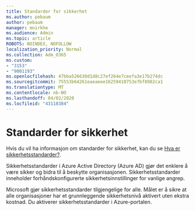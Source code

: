 ```yaml
---
title: Standarder for sikkerhet
ms.author: pebaum
author: pebaum
manager: mnirkhe
ms.audience: Admin
ms.topic: article
ROBOTS: NOINDEX, NOFOLLOW
localization_priority: Normal
ms.collection: Adm_O365
ms.custom:
- "3153"
- "9001193"
ms.openlocfilehash: 47bba526630d1d8c27ef264e7ceefa3e17b274dc
ms.sourcegitcommit: 75553b64261eaeaeee16259410753e7bf8982ca1
ms.translationtype: MT
ms.contentlocale: nb-NO
ms.lasthandoff: 04/02/2020
ms.locfileid: "43118384"
---
```

# <a name="security-defaults"></a>Standarder for sikkerhet

Hvis du vil ha informasjon om standarder for sikkerhet, kan du se [Hva er sikkerhetsstandarder?](https://docs.microsoft.com/azure/active-directory/conditional-access/concept-conditional-access-security-defaults).

Sikkerhetsstandarder i Azure Active Directory (Azure AD) gjør det enklere å være sikker og bidra til å beskytte organisasjonen. Sikkerhetsstandarder inneholder forhåndskonfigurerte sikkerhetsinnstillinger for vanlige angrep.

Microsoft gjør sikkerhetsstandarder tilgjengelige for alle. Målet er å sikre at alle organisasjoner har et grunnleggende sikkerhetsnivå aktivert uten ekstra kostnad. Du aktiverer sikkerhetsstandarder i Azure-portalen.
